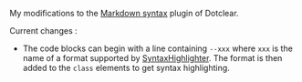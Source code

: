 My modifications to the [Markdown syntax][1] plugin of Dotclear.

Current changes :

* The code blocks can begin with a line containing `--xxx` where `xxx` is the name of a format supported by [SyntaxHighlighter][2]. The format is then added to the `class` elements to get syntax highlighting.

[1]: http://plugins.dotaddict.org/dc2/details/formatting-markdown
[2]: https://github.com/alexgorbatchev/SyntaxHighlighter

